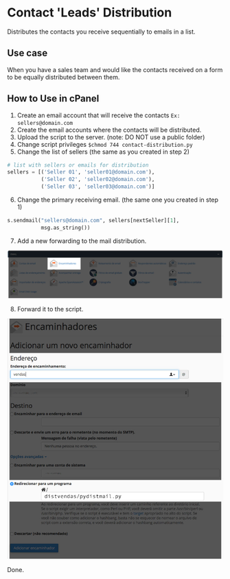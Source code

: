 # Contact 'Leads' Distribution

Distributes the contacts you receive sequentially to emails in a list.

## Use case

When you have a sales team and would like the contacts received on a form
to be equally distributed between them.

## How to Use in cPanel

1. Create an email account that will receive the contacts `Ex: sellers@domain.com`
2. Create the email accounts where the contacts will be distributed.
3. Upload the script to the server. (note: DO NOT use a public folder)
4. Change script privileges `$chmod 744 contact-distribution.py`
5. Change the list of sellers (the same as you created in step 2)

```python
# list with sellers or emails for distribution
sellers = [('Seller 01', 'seller01@domain.com'),
           ('Seller 02', 'seller02@domain.com'),
           ('Seller 03', 'seller03@domain.com')]
```

6. Change the primary receiving email. (the same one you created in step 1)

```python
s.sendmail("sellers@domain.com", sellers[nextSeller][1],
           msg.as_string())
```

7. Add a new forwarding to the mail distribution.

![Imagem do cPanel](docs/images/cpanel_encaminhadores01.jpg)

8. Forward it to the script.

![Imagem do cPanel](docs/images/cpanel_encaminhadores02.jpg)

Done.
